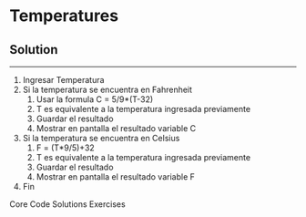 # Temperatures
## Solution 
---

1. Ingresar Temperatura
2. Si la temperatura se encuentra en Fahrenheit
    1. Usar la formula C = 5/9*(T-32)
    2. T es equivalente a la temperatura ingresada previamente
    2. Guardar el resultado
    3. Mostrar en pantalla el resultado variable C
3. Si la temperatura se encuentra en Celsius 
    1. F = (T*9/5)+32
    2. T es equivalente a la temperatura ingresada previamente
    2. Guardar el resultado
    3. Mostrar en pantalla el resultado variable F
4. Fin




Core Code Solutions Exercises

